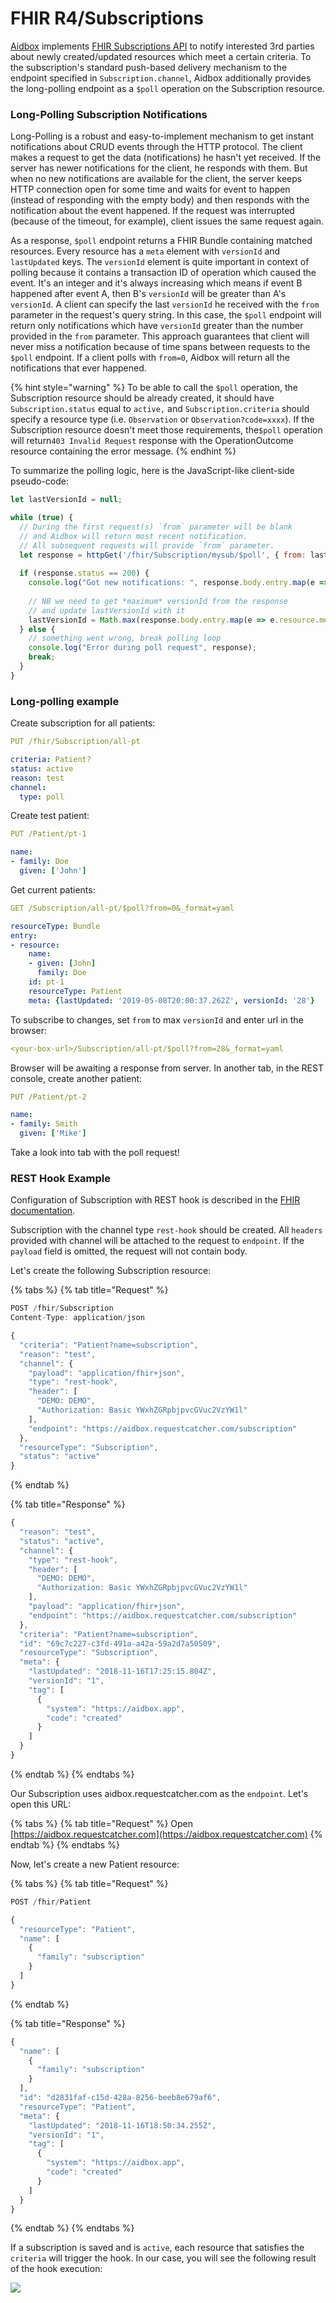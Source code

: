 # FHIR R4/Subscriptions

[Aidbox](https://www.health-samurai.io/aidbox) implements [FHIR Subscriptions API](https://www.hl7.org/fhir/subscription.html) to notify interested 3rd parties about newly created/updated resources which meet a certain criteria. To the subscription's standard push-based delivery mechanism to the endpoint specified in `Subscription.channel`, Aidbox additionally provides the long-polling endpoint as a `$poll` operation on the Subscription resource.

### Long-Polling Subscription Notifications

Long-Polling is a robust and easy-to-implement mechanism to get instant notifications about CRUD events through the HTTP protocol. The client makes a request to get the data \(notifications\) he hasn't yet received. If the server has newer notifications for the client, he responds with them. But when no new notifications are available for the client, the server keeps HTTP connection open for some time and waits for event to happen \(instead of responding with the empty body\) and then responds with the notification about the event happened. If the request was interrupted \(because of the timeout, for example\), client issues the same request again.

As a response, `$poll` endpoint returns a FHIR Bundle containing matched resources. Every resource has a `meta` element with `versionId` and `lastUpdated` keys. The `versionId` element is quite important in context of polling because it contains a transaction ID of operation which caused the event. It's an integer and it's always increasing which means if event B happened after event A, then B's `versionId` will be greater than A's `versionId`. A client can specify the last `versionId` he received with the `from` parameter in the request's query string. In this case, the `$poll` endpoint will return only notifications which have `versionId` greater than the number provided in the `from` parameter. This approach guarantees that client will never miss a notification because of time spans between requests to the `$poll` endpoint. If a client polls with `from=0`, Aidbox will return all the notifications that ever happened.

{% hint style="warning" %}
To be able to call the `$poll` operation, the Subscription resource should be already created, it should have `Subscription.status` equal to `active,` and `Subscription.criteria` should specify a resource type \(i.e. `Observation` or `Observation?code=xxxx`\). If the Subscription resource doesn't meet those requirements, the`$poll` operation will return`403 Invalid Request` response with the OperationOutcome resource containing the error message.
{% endhint %}

To summarize the polling logic, here is the JavaScript-like client-side pseudo-code:

```javascript
let lastVersionId = null;

while (true) {
  // During the first request(s) `from` parameter will be blank
  // and Aidbox will return most recent notification.
  // All subsequent requests will provide `from` parameter.
  let response = httpGet('/fhir/Subscription/mysub/$poll', { from: lastVersionId });
  
  if (response.status == 200) {
    console.log("Got new notifications: ", response.body.entry.map(e => e.resource));
    
    // NB we need to get *maximum* versionId from the response
    // and update lastVersionId with it
    lastVersionId = Math.max(response.body.entry.map(e => e.resource.meta.versionId));
  } else {
    // something went wrong, break polling loop
    console.log("Error during poll request", response);
    break;  
  }
}
```

### Long-polling example

Create subscription for all patients:

```yaml
PUT /fhir/Subscription/all-pt

criteria: Patient?
status: active
reason: test
channel: 
  type: poll
```

Create test patient:

```yaml
PUT /Patient/pt-1

name:
- family: Doe
  given: ['John']
```

Get current patients:

```yaml
GET /Subscription/all-pt/$poll?from=0&_format=yaml

resourceType: Bundle
entry:
- resource:
    name:
    - given: [John]
      family: Doe
    id: pt-1
    resourceType: Patient
    meta: {lastUpdated: '2019-05-08T20:00:37.262Z', versionId: '28'}
```

To subscribe to changes, set `from` to max `versionId`  and enter url in the browser:

```yaml
<your-box-url>/Subscription/all-pt/$poll?from=28&_format=yaml
```

Browser will be awaiting a response from server. In another tab, in the REST console, create another patient:

```yaml
PUT /Patient/pt-2

name:
- family: Smith
  given: ['Mike']
```

Take a look into tab with the poll request!

### REST Hook Example

Configuration of Subscription with REST hook is described in the [FHIR documentation](https://www.hl7.org/fhir/subscription.html#2.46.6.1).

Subscription with the channel type `rest-hook` should be created. All `headers` provided with channel will be attached to the request to `endpoint`. If the `payload` field is omitted, the request will not contain body.

Let's create the following Subscription resource:

{% tabs %}
{% tab title="Request" %}
```javascript
POST /fhir/Subscription
Content-Type: application/json

{
  "criteria": "Patient?name=subscription",
  "reason": "test",
  "channel": {
    "payload": "application/fhir+json",
    "type": "rest-hook",
    "header": [
      "DEMO: DEMO",
      "Authorization: Basic YWxhZGRpbjpvcGVuc2VzYW1l"
    ],
    "endpoint": "https://aidbox.requestcatcher.com/subscription"
  },
  "resourceType": "Subscription",
  "status": "active"
}

```
{% endtab %}

{% tab title="Response" %}
```javascript
{
  "reason": "test",
  "status": "active",
  "channel": {
    "type": "rest-hook",
    "header": [
      "DEMO: DEMO",
      "Authorization: Basic YWxhZGRpbjpvcGVuc2VzYW1l"
    ],
    "payload": "application/fhir+json",
    "endpoint": "https://aidbox.requestcatcher.com/subscription"
  },
  "criteria": "Patient?name=subscription",
  "id": "69c7c227-c3fd-491a-a42a-59a2d7a50509",
  "resourceType": "Subscription",
  "meta": {
    "lastUpdated": "2018-11-16T17:25:15.804Z",
    "versionId": "1",
    "tag": [
      {
        "system": "https://aidbox.app",
        "code": "created"
      }
    ]
  }
}
```
{% endtab %}
{% endtabs %}

Our Subscription uses aidbox.requestcatcher.com as the `endpoint`. Let's open this URL:

{% tabs %}
{% tab title="Request" %}
Open [https://aidbox.requestcatcher.com](https://aidbox.requestcatcher.com)
{% endtab %}
{% endtabs %}

Now,  let's create a new Patient resource:

{% tabs %}
{% tab title="Request" %}
```javascript
POST /fhir/Patient

{
  "resourceType": "Patient",
  "name": [
    {
      "family": "subscription"
    }
  ]
}
```
{% endtab %}

{% tab title="Response" %}
```javascript
{
  "name": [
    {
      "family": "subscription"
    }
  ],
  "id": "d2831faf-c15d-428a-8256-beeb8e679af6",
  "resourceType": "Patient",
  "meta": {
    "lastUpdated": "2018-11-16T18:50:34.255Z",
    "versionId": "1",
    "tag": [
      {
        "system": "https://aidbox.app",
        "code": "created"
      }
    ]
  }
}
```
{% endtab %}
{% endtabs %}

If a subscription is saved and is `active`, each resource that satisfies the `criteria` will trigger the hook.  In our case, you will see the following result of the hook execution:

![](../../.gitbook/assets/scr-2019-03-01_17-52-49.png)

